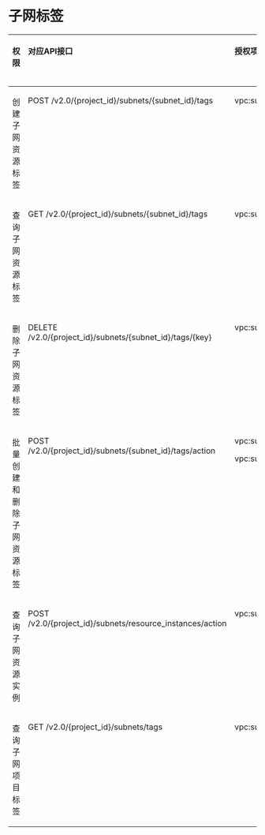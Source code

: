 # 子网标签<a name="vpc_permission_0019"></a>

<a name="table8513144254019"></a>
<table><thead align="left"><tr id="row1557354254011"><th class="cellrowborder" valign="top" width="12.968703129687032%" id="mcps1.1.6.1.1"><p id="p6174435204812"><a name="p6174435204812"></a><a name="p6174435204812"></a>权限</p>
</th>
<th class="cellrowborder" valign="top" width="28.947105289471054%" id="mcps1.1.6.1.2"><p id="p8174113504816"><a name="p8174113504816"></a><a name="p8174113504816"></a>对应API接口</p>
</th>
<th class="cellrowborder" valign="top" width="17.938206179382064%" id="mcps1.1.6.1.3"><p id="p8701346133717"><a name="p8701346133717"></a><a name="p8701346133717"></a>授权项(Action)</p>
</th>
<th class="cellrowborder" valign="top" width="17.798220177982202%" id="mcps1.1.6.1.4"><p id="p5985736163016"><a name="p5985736163016"></a><a name="p5985736163016"></a>IAM项目(Project)</p>
</th>
<th class="cellrowborder" valign="top" width="22.34776522347765%" id="mcps1.1.6.1.5"><p id="p8985133619300"><a name="p8985133619300"></a><a name="p8985133619300"></a>企业项目(Enterprise Project)</p>
</th>
</tr>
</thead>
<tbody><tr id="row11573842194015"><td class="cellrowborder" valign="top" width="12.968703129687032%" headers="mcps1.1.6.1.1 "><p id="p970935115520"><a name="p970935115520"></a><a name="p970935115520"></a>创建子网资源标签</p>
</td>
<td class="cellrowborder" valign="top" width="28.947105289471054%" headers="mcps1.1.6.1.2 "><p id="p1994810358574"><a name="p1994810358574"></a><a name="p1994810358574"></a>POST /v2.0/{project_id}/subnets/{subnet_id}/tags</p>
</td>
<td class="cellrowborder" valign="top" width="17.938206179382064%" headers="mcps1.1.6.1.3 "><p id="p6708115185520"><a name="p6708115185520"></a><a name="p6708115185520"></a>vpc:subnetTags:create</p>
</td>
<td class="cellrowborder" valign="top" width="17.798220177982202%" headers="mcps1.1.6.1.4 "><p id="p1475655902719"><a name="p1475655902719"></a><a name="p1475655902719"></a>√</p>
</td>
<td class="cellrowborder" valign="top" width="22.34776522347765%" headers="mcps1.1.6.1.5 "><p id="p153706545313"><a name="p153706545313"></a><a name="p153706545313"></a>×</p>
</td>
</tr>
<tr id="row16573114224014"><td class="cellrowborder" valign="top" width="12.968703129687032%" headers="mcps1.1.6.1.1 "><p id="p157011510557"><a name="p157011510557"></a><a name="p157011510557"></a>查询子网资源标签</p>
</td>
<td class="cellrowborder" valign="top" width="28.947105289471054%" headers="mcps1.1.6.1.2 "><p id="p1970318535520"><a name="p1970318535520"></a><a name="p1970318535520"></a>GET /v2.0/{project_id}/subnets/{subnet_id}/tags</p>
</td>
<td class="cellrowborder" valign="top" width="17.938206179382064%" headers="mcps1.1.6.1.3 "><p id="p470015195511"><a name="p470015195511"></a><a name="p470015195511"></a>vpc:subnetTags:get</p>
</td>
<td class="cellrowborder" valign="top" width="17.798220177982202%" headers="mcps1.1.6.1.4 "><p id="p167561459142711"><a name="p167561459142711"></a><a name="p167561459142711"></a>√</p>
</td>
<td class="cellrowborder" valign="top" width="22.34776522347765%" headers="mcps1.1.6.1.5 "><p id="p1370175418319"><a name="p1370175418319"></a><a name="p1370175418319"></a>×</p>
</td>
</tr>
<tr id="row195739423404"><td class="cellrowborder" valign="top" width="12.968703129687032%" headers="mcps1.1.6.1.1 "><p id="p126964517555"><a name="p126964517555"></a><a name="p126964517555"></a>删除子网资源标签</p>
</td>
<td class="cellrowborder" valign="top" width="28.947105289471054%" headers="mcps1.1.6.1.2 "><p id="p206975519551"><a name="p206975519551"></a><a name="p206975519551"></a>DELETE /v2.0/{project_id}/subnets/{subnet_id}/tags/{key}</p>
</td>
<td class="cellrowborder" valign="top" width="17.938206179382064%" headers="mcps1.1.6.1.3 "><p id="p1669515510552"><a name="p1669515510552"></a><a name="p1669515510552"></a>vpc:subnetTags:delete</p>
</td>
<td class="cellrowborder" valign="top" width="17.798220177982202%" headers="mcps1.1.6.1.4 "><p id="p9757145912271"><a name="p9757145912271"></a><a name="p9757145912271"></a>√</p>
</td>
<td class="cellrowborder" valign="top" width="22.34776522347765%" headers="mcps1.1.6.1.5 "><p id="p19370155411318"><a name="p19370155411318"></a><a name="p19370155411318"></a>×</p>
</td>
</tr>
<tr id="row2057334214016"><td class="cellrowborder" valign="top" width="12.968703129687032%" headers="mcps1.1.6.1.1 "><p id="p11686259551"><a name="p11686259551"></a><a name="p11686259551"></a>批量创建和删除子网资源标签</p>
</td>
<td class="cellrowborder" valign="top" width="28.947105289471054%" headers="mcps1.1.6.1.2 "><p id="p668914517552"><a name="p668914517552"></a><a name="p668914517552"></a>POST /v2.0/{project_id}/subnets/{subnet_id}/tags/action</p>
</td>
<td class="cellrowborder" valign="top" width="17.938206179382064%" headers="mcps1.1.6.1.3 "><p id="p12618529014"><a name="p12618529014"></a><a name="p12618529014"></a>vpc:subnetTags:create</p>
<p id="p568585115519"><a name="p568585115519"></a><a name="p568585115519"></a>vpc:subnetTags:delete</p>
</td>
<td class="cellrowborder" valign="top" width="17.798220177982202%" headers="mcps1.1.6.1.4 "><p id="p187577594276"><a name="p187577594276"></a><a name="p187577594276"></a>√</p>
</td>
<td class="cellrowborder" valign="top" width="22.34776522347765%" headers="mcps1.1.6.1.5 "><p id="p10370105493116"><a name="p10370105493116"></a><a name="p10370105493116"></a>×</p>
</td>
</tr>
<tr id="row1141921219586"><td class="cellrowborder" valign="top" width="12.968703129687032%" headers="mcps1.1.6.1.1 "><p id="p1242216120589"><a name="p1242216120589"></a><a name="p1242216120589"></a>查询子网资源实例</p>
</td>
<td class="cellrowborder" valign="top" width="28.947105289471054%" headers="mcps1.1.6.1.2 "><p id="p842291235811"><a name="p842291235811"></a><a name="p842291235811"></a>POST /v2.0/{project_id}/subnets/resource_instances/action</p>
</td>
<td class="cellrowborder" valign="top" width="17.938206179382064%" headers="mcps1.1.6.1.3 "><p id="p16422151245812"><a name="p16422151245812"></a><a name="p16422151245812"></a>vpc:subnetTags:get</p>
</td>
<td class="cellrowborder" valign="top" width="17.798220177982202%" headers="mcps1.1.6.1.4 "><p id="p1267045134615"><a name="p1267045134615"></a><a name="p1267045134615"></a>√</p>
</td>
<td class="cellrowborder" valign="top" width="22.34776522347765%" headers="mcps1.1.6.1.5 "><p id="p6670155114465"><a name="p6670155114465"></a><a name="p6670155114465"></a>×</p>
</td>
</tr>
<tr id="row65981915155810"><td class="cellrowborder" valign="top" width="12.968703129687032%" headers="mcps1.1.6.1.1 "><p id="p11599181585812"><a name="p11599181585812"></a><a name="p11599181585812"></a>查询子网项目标签</p>
</td>
<td class="cellrowborder" valign="top" width="28.947105289471054%" headers="mcps1.1.6.1.2 "><p id="p117106575512"><a name="p117106575512"></a><a name="p117106575512"></a>GET /v2.0/{project_id}/subnets/tags</p>
</td>
<td class="cellrowborder" valign="top" width="17.938206179382064%" headers="mcps1.1.6.1.3 "><p id="p5599171518589"><a name="p5599171518589"></a><a name="p5599171518589"></a>vpc:subnetTags:get</p>
</td>
<td class="cellrowborder" valign="top" width="17.798220177982202%" headers="mcps1.1.6.1.4 "><p id="p5670165120466"><a name="p5670165120466"></a><a name="p5670165120466"></a>√</p>
</td>
<td class="cellrowborder" valign="top" width="22.34776522347765%" headers="mcps1.1.6.1.5 "><p id="p167055174612"><a name="p167055174612"></a><a name="p167055174612"></a>×</p>
</td>
</tr>
</tbody>
</table>

